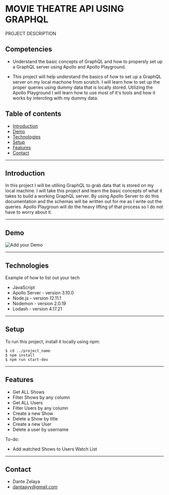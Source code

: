 # MOVIE THEATRE API USING GRAPHQL

PROJECT DESCRIPTION

## Competencies

- Understand the basic concepts of GraphQL and how to propersly set up a GraphQL server using Apollo and Apollo Playground.

- This project will help understand the basics of how to set up a GraphQL server on my local machone from scratch. I will learn how to set up the proper
queries using dummy data that is locally stored. Utilizing the Apollo Playground I will learn how to use most of it's tools and how it works by
intercting with my dummy data.

## Table of contents

- [Introduction](#introduction)
- [Demo](#demo)
- [Technologies](#technologies)
- [Setup](#setup)
- [Features](#features)
- [Contact](#contact)

---

## Introduction

In this project I will be utiliing GraphQL to grab data that is stored on my local machine. I will take this project and learn the basic concepts
of what it takes to build a working GraphQL server. By using Apollo Server to do this documentation and the schemas will be written out for me
as I write out the queries. Apollo Playgroun will do the heavy lifting of that process so I do not have to worry about it.


---

## Demo

![Add your Demo](readme_assets/screen.gif) 

---

## Technologies
Example of how to list out your tech

- JavaScript
- Apollo Server - version 3.10.0
- Node.js - version 12.11.1
- Nodemon - version 2.0.19
- Lodash - version 4.17.21

---

## Setup

To run this project, install it locally using npm:

```
$ cd ../project_name
$ npm install
$ npm run start-dev
```

---

## Features

- Get ALL Shows
- Filter Shows by any column
- Get ALL Users
- Filter Users by any column
- Create a new Show
- Delete a Show by title
- Create a new User
- Delete a user by username

To-do:

- Add watched Shows to Users Watch List

---

## Contact

- Dante Zelaya
- dantaayy@gmail.com